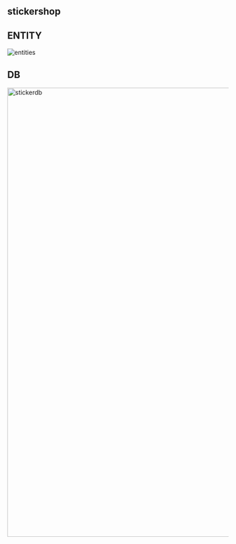 ## stickershop

## ENTITY
![entities](https://user-images.githubusercontent.com/10750614/48816161-6a519e80-ed84-11e8-9904-0ce64507f2cc.png)

## DB
<img width="1021" alt="stickerdb" src="https://user-images.githubusercontent.com/10750614/48816196-93722f00-ed84-11e8-9403-b28055032a12.png">
